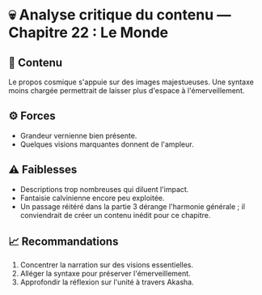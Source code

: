 # 💀 Analyse critique du contenu — Chapitre 22 : Le Monde

## 🧠 Contenu
Le propos cosmique s'appuie sur des images majestueuses. Une syntaxe moins chargée permettrait de laisser plus d'espace à l'émerveillement.

## ⚙️ Forces
- Grandeur vernienne bien présente.
- Quelques visions marquantes donnent de l'ampleur.

## ⚠️ Faiblesses
- Descriptions trop nombreuses qui diluent l'impact.
- Fantaisie calvinienne encore peu exploitée.
- Un passage réitéré dans la partie 3 dérange l'harmonie générale ; il conviendrait de créer un contenu inédit pour ce chapitre.

## 📈 Recommandations
1. Concentrer la narration sur des visions essentielles.
2. Alléger la syntaxe pour préserver l'émerveillement.
3. Approfondir la réflexion sur l'unité à travers Akasha.
